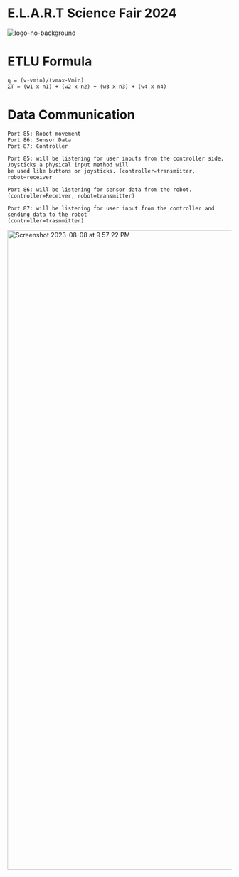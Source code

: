 ﻿# E.L.A.R.T Science Fair 2024

![logo-no-background](https://github.com/NathanArunaaa/ScienceFair2024/assets/88948653/62974869-5426-42b4-a007-a950b5b96946)

<h1> ETLU Formula</h1>

```
η = (v-vmin)/(vmax-Vmin)
ΣΤ = (w1 x n1) + (w2 x n2) + (w3 x n3) + (w4 x n4) 
```

<h1> Data Communication</h1>

```
Port 85: Robot movement 
Port 86: Sensor Data
Port 87: Controller
```

```
Port 85: will be listening for user inputs from the controller side. Joysticks a physical input method will
be used like buttons or joysticks. (controller=transmiiter, robot=receiver
```
```
Port 86: will be listening for sensor data from the robot. (controller=Receiver, robot=transmitter)  
```
```
Port 87: will be listening for user input from the controller and sending data to the robot
(controller=trasnmitter)
```
<img width="1440" alt="Screenshot 2023-08-08 at 9 57 22 PM" src="https://github.com/NathanArunaaa/ScienceFair2024/assets/88948653/56ff60a3-ec47-4c49-825b-e7229fcacab1">

